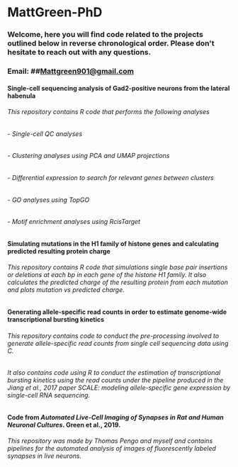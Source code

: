 # MattGreen-PhD

### Welcome, here you will find code related to the projects outlined below in reverse chronological order. Please don't hesitate to reach out with any questions. 

### **Email:** ##Mattgreen901@gmail.com





#### Single-cell sequencing analysis of Gad2-positive neurons from the lateral habenula

###### This repository contains R code that performs the following analyses
######   - Single-cell QC analyses
######   - Clustering analyses using PCA and UMAP projections
######   - Differential expression to search for relevant genes between clusters
######   - GO analyses using TopGO
######   - Motif enrichment analyses using RcisTarget


#### Simulating mutations in the H1 family of histone genes and calculating predicted resulting protein charge
###### This repository contains R code that simulations single base pair insertions or deletions at each bp in each gene of the histone H1 family. It also calculates the predicted charge of the resulting protein from each mutation and plots mutation vs predicted charge.


#### Generating allele-specific read counts in order to estimate genome-wide transcriptional bursting kinetics
###### This repository contains code to conduct the pre-processing involved to generate allele-specific read counts from single cell sequencing data using C. 
###### It also contains code using R to conduct the estimation of transcriptional bursting kinetics using the read counts under the pipeline produced in the Jiang et al., 2017 paper *SCALE: modeling allele-specific gene expression by single-cell RNA sequencing.* 


#### Code from *Automated Live-Cell Imaging of Synapses in Rat and Human Neuronal Cultures*. Green et al., 2019. 
###### This repository was made by Thomas Pengo and myself and contains pipelines for the automated analysis of images of fluorescently labeled synapses in live neurons.  


<!---
MattGreen-PhD/MattGreen-PhD is a ✨ special ✨ repository because its `README.md` (this file) appears on your GitHub profile.
You can click the Preview link to take a look at your changes.
--->
